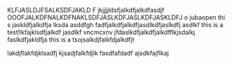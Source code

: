 KLFJASLDJFSALKSDFJAKLD F
jkjjjjldsfjalkdfjalkdfasdjf
OOOFJALKDFNALKDFNAKLSDFJASLKDFJASLKDFJASKLDFJ
o jubaopen
thi s jaskldfjalkdfja lksda
asddfgh
fadfjalkdfjalkdfjasdlkdfjaslkdfj asdlkf 
this is a test!lkfajklsdfjalkdf jasdlkf vncmcxnv
jfdaslkdfjalkdfjalkdfflkjsdalkj
faslkdfjakldfja
this is a tsojsalkdjfalkfdjalkdfjt


lakdjflakfdjklsadfj
kjsadjfalkfdjlk
fasdfafdadf
ajsdkfajflkaj
